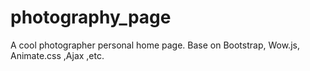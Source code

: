 # photography_page
A cool photographer personal home page. Base on Bootstrap, Wow.js, Animate.css ,Ajax ,etc. 
